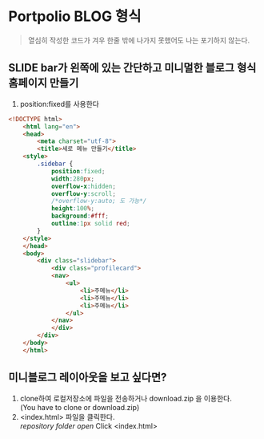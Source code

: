 # Portpolio BLOG 형식

> 열심히 작성한 코드가 겨우 한줄 밖에 나가지 못했어도 나는 포기하지 않는다.

## SLIDE bar가 왼쪽에 있는 간단하고 미니멀한 블로그 형식 홈페이지 만들기


1. position:fixed를 사용한다  
````html
<!DOCTYPE html>
    <html lang="en">
    <head>
        <meta charset="utf-8">
        <title>세로 메뉴 만들기</title>
    <style>
        .sidebar {
            position:fixed;
            width:280px;
            overflow-x:hidden;
            overflow-y:scroll;
            /*overflow-y:auto; 도 가능*/
            height:100%;
            background:#fff;
            outline:1px solid red;
        }
    </style>
    </head>
    <body>
        <div class="slidebar">
            <div class="profilecard">
            <nav>
                <ul>
                    <li>주메뉴</li>
                    <li>주메뉴</li>
                    <li>주메뉴</li>
                </ul>
            </nav>
            </div>
        </div>
    </body>
    </html>
````


## 미니블로그 레이아웃을 보고 싶다면?

1. clone하여 로컬저장소에 파일을 전송하거나 download.zip 을 이용한다.  
    (You have to clone or download.zip)
2. <index.html> 파일을 클릭한다.  
    *repository folder open* Click <index.html>
